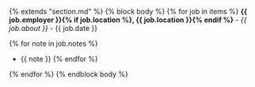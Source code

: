 {% extends "section.md" %}
{% block body %}
{% for job in items %}
**{{ job.employer }}{% if job.location %}, {{ job.location }}{% endif %}** - _{{ job.about }}_ - {{ job.date }}

{% for note in job.notes %}
  - {{ note }}
{% endfor %}

{% endfor %}
{% endblock body %}
